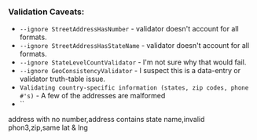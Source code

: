 ### Validation Caveats:
- `--ignore StreetAddressHasNumber` - validator doesn't account for all formats.
- `--ignore StreetAddressHasStateName` - validator doesn't account for all formats.
- `--ignore StateLevelCountValidator` - I'm not sure why that would fail.
- `--ignore GeoConsistencyValidator`  - I suspect this is a data-entry or validator truth-table issue.
- `Validating country-specific information (states, zip codes, phone #'s)` - A few of the addresses are malformed
- ``

address with no number,address contains state name,invalid phon3,zip,same lat & lng